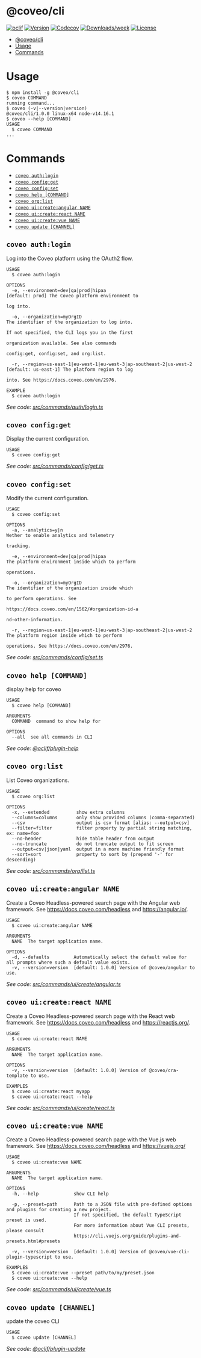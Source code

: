 # @coveo/cli

[![oclif](https://img.shields.io/badge/cli-oclif-brightgreen.svg)](https://oclif.io)
[![Version](https://img.shields.io/npm/v/@coveo/cli.svg)](https://npmjs.org/package/@coveo/cli)
[![Codecov](https://codecov.io/gh/coveo/cli/branch/master/graph/badge.svg)](https://codecov.io/gh/coveo/cli)
[![Downloads/week](https://img.shields.io/npm/dw/@coveo/cli.svg)](https://npmjs.org/package/@coveo/cli)
[![License](https://img.shields.io/npm/l/@coveo/cli.svg)](https://github.com/coveo/cli/blob/master/package.json)

<!-- toc -->
* [@coveo/cli](#coveocli)
* [Usage](#usage)
* [Commands](#commands)
<!-- tocstop -->

# Usage

<!-- usage -->
```sh-session
$ npm install -g @coveo/cli
$ coveo COMMAND
running command...
$ coveo (-v|--version|version)
@coveo/cli/1.0.0 linux-x64 node-v14.16.1
$ coveo --help [COMMAND]
USAGE
  $ coveo COMMAND
...
```
<!-- usagestop -->

# Commands

<!-- commands -->
* [`coveo auth:login`](#coveo-authlogin)
* [`coveo config:get`](#coveo-configget)
* [`coveo config:set`](#coveo-configset)
* [`coveo help [COMMAND]`](#coveo-help-command)
* [`coveo org:list`](#coveo-orglist)
* [`coveo ui:create:angular NAME`](#coveo-uicreateangular-name)
* [`coveo ui:create:react NAME`](#coveo-uicreatereact-name)
* [`coveo ui:create:vue NAME`](#coveo-uicreatevue-name)
* [`coveo update [CHANNEL]`](#coveo-update-channel)

## `coveo auth:login`

Log into the Coveo platform using the OAuth2 flow.

```
USAGE
  $ coveo auth:login

OPTIONS
  -e, --environment=dev|qa|prod|hipaa                                  [default: prod] The Coveo platform environment to
                                                                       log into.

  -o, --organization=myOrgID                                           The identifier of the organization to log into.
                                                                       If not specified, the CLI logs you in the first
                                                                       organization available. See also commands
                                                                       config:get, config:set, and org:list.

  -r, --region=us-east-1|eu-west-1|eu-west-3|ap-southeast-2|us-west-2  [default: us-east-1] The platform region to log
                                                                       into. See https://docs.coveo.com/en/2976.

EXAMPLE
  $ coveo auth:login
```

_See code: [src/commands/auth/login.ts](https://github.com/coveo/cli/blob/v1.0.0/src/commands/auth/login.ts)_

## `coveo config:get`

Display the current configuration.

```
USAGE
  $ coveo config:get
```

_See code: [src/commands/config/get.ts](https://github.com/coveo/cli/blob/v1.0.0/src/commands/config/get.ts)_

## `coveo config:set`

Modify the current configuration.

```
USAGE
  $ coveo config:set

OPTIONS
  -a, --analytics=y|n                                                  Wether to enable analytics and telemetry
                                                                       tracking.

  -e, --environment=dev|qa|prod|hipaa                                  The platform environment inside which to perform
                                                                       operations.

  -o, --organization=myOrgID                                           The identifier of the organization inside which
                                                                       to perform operations. See
                                                                       https://docs.coveo.com/en/1562/#organization-id-a
                                                                       nd-other-information.

  -r, --region=us-east-1|eu-west-1|eu-west-3|ap-southeast-2|us-west-2  The platform region inside which to perform
                                                                       operations. See https://docs.coveo.com/en/2976.
```

_See code: [src/commands/config/set.ts](https://github.com/coveo/cli/blob/v1.0.0/src/commands/config/set.ts)_

## `coveo help [COMMAND]`

display help for coveo

```
USAGE
  $ coveo help [COMMAND]

ARGUMENTS
  COMMAND  command to show help for

OPTIONS
  --all  see all commands in CLI
```

_See code: [@oclif/plugin-help](https://github.com/oclif/plugin-help/blob/v3.2.2/src/commands/help.ts)_

## `coveo org:list`

List Coveo organizations.

```
USAGE
  $ coveo org:list

OPTIONS
  -x, --extended          show extra columns
  --columns=columns       only show provided columns (comma-separated)
  --csv                   output is csv format [alias: --output=csv]
  --filter=filter         filter property by partial string matching, ex: name=foo
  --no-header             hide table header from output
  --no-truncate           do not truncate output to fit screen
  --output=csv|json|yaml  output in a more machine friendly format
  --sort=sort             property to sort by (prepend '-' for descending)
```

_See code: [src/commands/org/list.ts](https://github.com/coveo/cli/blob/v1.0.0/src/commands/org/list.ts)_

## `coveo ui:create:angular NAME`

Create a Coveo Headless-powered search page with the Angular web framework. See https://docs.coveo.com/headless and https://angular.io/.

```
USAGE
  $ coveo ui:create:angular NAME

ARGUMENTS
  NAME  The target application name.

OPTIONS
  -d, --defaults         Automatically select the default value for all prompts where such a default value exists.
  -v, --version=version  [default: 1.0.0] Version of @coveo/angular to use.
```

_See code: [src/commands/ui/create/angular.ts](https://github.com/coveo/cli/blob/v1.0.0/src/commands/ui/create/angular.ts)_

## `coveo ui:create:react NAME`

Create a Coveo Headless-powered search page with the React web framework. See https://docs.coveo.com/headless and https://reactjs.org/.

```
USAGE
  $ coveo ui:create:react NAME

ARGUMENTS
  NAME  The target application name.

OPTIONS
  -v, --version=version  [default: 1.0.0] Version of @coveo/cra-template to use.

EXAMPLES
  $ coveo ui:create:react myapp
  $ coveo ui:create:react --help
```

_See code: [src/commands/ui/create/react.ts](https://github.com/coveo/cli/blob/v1.0.0/src/commands/ui/create/react.ts)_

## `coveo ui:create:vue NAME`

Create a Coveo Headless-powered search page with the Vue.js web framework. See https://docs.coveo.com/headless and https://vuejs.org/

```
USAGE
  $ coveo ui:create:vue NAME

ARGUMENTS
  NAME  The target application name.

OPTIONS
  -h, --help             show CLI help

  -p, --preset=path      Path to a JSON file with pre-defined options and plugins for creating a new project.
                         If not specified, the default TypeScript preset is used.
                         For more information about Vue CLI presets, please consult
                         https://cli.vuejs.org/guide/plugins-and-presets.html#presets

  -v, --version=version  [default: 1.0.0] Version of @coveo/vue-cli-plugin-typescript to use.

EXAMPLES
  $ coveo ui:create:vue --preset path/to/my/preset.json
  $ coveo ui:create:vue --help
```

_See code: [src/commands/ui/create/vue.ts](https://github.com/coveo/cli/blob/v1.0.0/src/commands/ui/create/vue.ts)_

## `coveo update [CHANNEL]`

update the coveo CLI

```
USAGE
  $ coveo update [CHANNEL]
```

_See code: [@oclif/plugin-update](https://github.com/oclif/plugin-update/blob/v1.3.10/src/commands/update.ts)_
<!-- commandsstop -->

```

```
